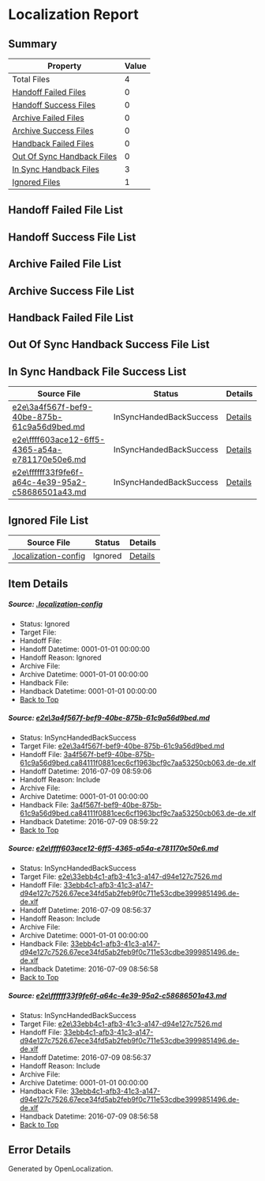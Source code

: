# <a name='report-top'></a> Localization Report

## Summary
 Property | Value 
 -------- | ----- 
 Total Files | 4
[ Handoff Failed Files ](#handoff-failed-list)| 0
[ Handoff Success Files ](#handoff-success-list)| 0
[ Archive Failed Files ](#archive-failed-list)| 0
[ Archive Success Files ](#archive-success-list)| 0
[ Handback Failed Files ](#handback-failed-list)| 0
[ Out Of Sync Handback Files ](#outofsync-handback-success-list)| 0
[ In Sync Handback Files ](#insync-handback-success-list)| 3
[ Ignored Files ](#ignored-list)| 1

## <a name='handoff-failed-list'></a> Handoff Failed File List

## <a name='handoff-success-list'></a> Handoff Success File List

## <a name='archive-failed-list'></a> Archive Failed File List

## <a name='archive-success-list'></a> Archive Success File List

## <a name='handback-failed-list'></a> Handback Failed File List

## <a name='outofsync-handback-success-list'></a> Out Of Sync Handback Success File List

## <a name='insync-handback-success-list'></a> In Sync Handback File Success List
 Source File | Status | Details 
 ----------- | ------ | ------- 
 [e2e\3a4f567f-bef9-40be-875b-61c9a56d9bed.md](https://github.com/OpenLocalizationTestOrg/oltest/blob/84803e599adcac6f95a3f1f87c7432f56c65d76a/e2e/3a4f567f-bef9-40be-875b-61c9a56d9bed.md) | InSyncHandedBackSuccess | [Details](#00e247ae8abbe88127b120ae043d720afadb0b1f1)
 [e2e\ffff603ace12-6ff5-4365-a54a-e781170e50e6.md](https://github.com/OpenLocalizationTestOrg/oltest/blob/086d4c7408779c087d7b77e7f9f122a01ed1c9ee/e2e/ffff603ace12-6ff5-4365-a54a-e781170e50e6.md) | InSyncHandedBackSuccess | [Details](#078388df00f26202dcbf13fb94c02e8347b947392)
 [e2e\ffffff33f9fe6f-a64c-4e39-95a2-c58686501a43.md](https://github.com/OpenLocalizationTestOrg/oltest/blob/84803e599adcac6f95a3f1f87c7432f56c65d76a/e2e/ffffff33f9fe6f-a64c-4e39-95a2-c58686501a43.md) | InSyncHandedBackSuccess | [Details](#078388df00f26202dcbf13fb94c02e8347b947393)

## <a name='ignored-list'></a> Ignored File List
 Source File | Status | Details 
 ----------- | ------ | ------- 
 [.localization-config](https://github.com/OpenLocalizationTestOrg/oltest/blob/84803e599adcac6f95a3f1f87c7432f56c65d76a/.localization-config) | Ignored | [Details](#3d4f252ac210baf56311d7e97dcc2db10974dbd20)

## Item Details
##### <a name='3d4f252ac210baf56311d7e97dcc2db10974dbd20'></a> Source: [.localization-config](https://github.com/OpenLocalizationTestOrg/oltest/blob/84803e599adcac6f95a3f1f87c7432f56c65d76a/.localization-config)
* Status: Ignored
* Target File: 
* Handoff File: 
* Handoff Datetime: 0001-01-01 00:00:00
* Handoff Reason: Ignored
* Archive File: 
* Archive Datetime: 0001-01-01 00:00:00
* Handback File: 
* Handback Datetime: 0001-01-01 00:00:00
* [Back to Top](#report-top)

##### <a name='00e247ae8abbe88127b120ae043d720afadb0b1f1'></a> Source: [e2e\3a4f567f-bef9-40be-875b-61c9a56d9bed.md](https://github.com/OpenLocalizationTestOrg/oltest/blob/84803e599adcac6f95a3f1f87c7432f56c65d76a/e2e/3a4f567f-bef9-40be-875b-61c9a56d9bed.md)
* Status: InSyncHandedBackSuccess
* Target File: [e2e\3a4f567f-bef9-40be-875b-61c9a56d9bed.md](https://github.com/OpenLocalizationTestOrg/oltest-dede-fly/blob/280cfc65c6d75dd2fea299801bb770d0cd4bd795/e2e/3a4f567f-bef9-40be-875b-61c9a56d9bed.md)
* Handoff File: [3a4f567f-bef9-40be-875b-61c9a56d9bed.ca84111f0881cec6cf1963bcf9c7aa53250cb063.de-de.xlf](https://github.com/OpenLocalizationTestOrg/olhandoff-e2e/blob/773322550a2d473c63da2bef7993b80d91d3463b/ol-handoff/OpenLocalizationTestOrg/oltest-dede-fly/ci/ht/3a4f567f-bef9-40be-875b-61c9a56d9bed.ca84111f0881cec6cf1963bcf9c7aa53250cb063.de-de.xlf)
* Handoff Datetime: 2016-07-09 08:59:06
* Handoff Reason: Include
* Archive File: 
* Archive Datetime: 0001-01-01 00:00:00
* Handback File: [3a4f567f-bef9-40be-875b-61c9a56d9bed.ca84111f0881cec6cf1963bcf9c7aa53250cb063.de-de.xlf](https://github.com/OpenLocalizationTestOrg/olhandback-e2e/blob/284e78561ecf4f6e71244bc3ea6c928cc2292579/ol-handback/OpenLocalizationTestOrg/oltest-dede-fly/ci/ht/3a4f567f-bef9-40be-875b-61c9a56d9bed.ca84111f0881cec6cf1963bcf9c7aa53250cb063.de-de.xlf)
* Handback Datetime: 2016-07-09 08:59:22
* [Back to Top](#report-top)

##### <a name='078388df00f26202dcbf13fb94c02e8347b947392'></a> Source: [e2e\ffff603ace12-6ff5-4365-a54a-e781170e50e6.md](https://github.com/OpenLocalizationTestOrg/oltest/blob/086d4c7408779c087d7b77e7f9f122a01ed1c9ee/e2e/ffff603ace12-6ff5-4365-a54a-e781170e50e6.md)
* Status: InSyncHandedBackSuccess
* Target File: [e2e\33ebb4c1-afb3-41c3-a147-d94e127c7526.md](https://github.com/OpenLocalizationTestOrg/oltest-dede-fly/blob/49f2121169942ecbc562beafd0df4ee3dec6b4c6/e2e/33ebb4c1-afb3-41c3-a147-d94e127c7526.md)
* Handoff File: [33ebb4c1-afb3-41c3-a147-d94e127c7526.67ece34fd5ab2feb9f0c711e53cdbe3999851496.de-de.xlf](https://github.com/OpenLocalizationTestOrg/olhandoff-e2e/blob/2838c09a594cb8fb465304da3faef5823dc20038/ol-handoff/OpenLocalizationTestOrg/oltest-dede-fly/ci/ht/33ebb4c1-afb3-41c3-a147-d94e127c7526.67ece34fd5ab2feb9f0c711e53cdbe3999851496.de-de.xlf)
* Handoff Datetime: 2016-07-09 08:56:37
* Handoff Reason: Include
* Archive File: 
* Archive Datetime: 0001-01-01 00:00:00
* Handback File: [33ebb4c1-afb3-41c3-a147-d94e127c7526.67ece34fd5ab2feb9f0c711e53cdbe3999851496.de-de.xlf](https://github.com/OpenLocalizationTestOrg/olhandback-e2e/blob/dac988d032bd0190219d8d57d7ab01826eafa5c0/ol-handback/OpenLocalizationTestOrg/oltest-dede-fly/ci/ht/33ebb4c1-afb3-41c3-a147-d94e127c7526.67ece34fd5ab2feb9f0c711e53cdbe3999851496.de-de.xlf)
* Handback Datetime: 2016-07-09 08:56:58
* [Back to Top](#report-top)

##### <a name='078388df00f26202dcbf13fb94c02e8347b947393'></a> Source: [e2e\ffffff33f9fe6f-a64c-4e39-95a2-c58686501a43.md](https://github.com/OpenLocalizationTestOrg/oltest/blob/84803e599adcac6f95a3f1f87c7432f56c65d76a/e2e/ffffff33f9fe6f-a64c-4e39-95a2-c58686501a43.md)
* Status: InSyncHandedBackSuccess
* Target File: [e2e\33ebb4c1-afb3-41c3-a147-d94e127c7526.md](https://github.com/OpenLocalizationTestOrg/oltest-dede-fly/blob/49f2121169942ecbc562beafd0df4ee3dec6b4c6/e2e/33ebb4c1-afb3-41c3-a147-d94e127c7526.md)
* Handoff File: [33ebb4c1-afb3-41c3-a147-d94e127c7526.67ece34fd5ab2feb9f0c711e53cdbe3999851496.de-de.xlf](https://github.com/OpenLocalizationTestOrg/olhandoff-e2e/blob/2838c09a594cb8fb465304da3faef5823dc20038/ol-handoff/OpenLocalizationTestOrg/oltest-dede-fly/ci/ht/33ebb4c1-afb3-41c3-a147-d94e127c7526.67ece34fd5ab2feb9f0c711e53cdbe3999851496.de-de.xlf)
* Handoff Datetime: 2016-07-09 08:56:37
* Handoff Reason: Include
* Archive File: 
* Archive Datetime: 0001-01-01 00:00:00
* Handback File: [33ebb4c1-afb3-41c3-a147-d94e127c7526.67ece34fd5ab2feb9f0c711e53cdbe3999851496.de-de.xlf](https://github.com/OpenLocalizationTestOrg/olhandback-e2e/blob/dac988d032bd0190219d8d57d7ab01826eafa5c0/ol-handback/OpenLocalizationTestOrg/oltest-dede-fly/ci/ht/33ebb4c1-afb3-41c3-a147-d94e127c7526.67ece34fd5ab2feb9f0c711e53cdbe3999851496.de-de.xlf)
* Handback Datetime: 2016-07-09 08:56:58
* [Back to Top](#report-top)


## Error Details

Generated by OpenLocalization.
